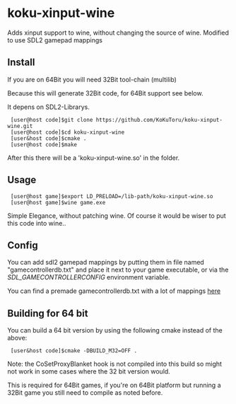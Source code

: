 koku-xinput-wine
================

Adds xinput support to wine, without changing the source of wine.
Modified to use SDL2 gamepad mappings

Install
---------------------
If you are on 64Bit you will need 32Bit tool-chain (multilib)

Because this will generate 32Bit code, for 64Bit support see below.

It depens on SDL2-Librarys.
     
     [user@host code]$git clone https://github.com/KoKuToru/koku-xinput-wine.git
     [user@host code]$cd koku-xinput-wine
     [user&host code]$cmake .
     [user@host code]$make
     
After this there will be a 'koku-xinput-wine.so' in the folder.

Usage
---------------------

     [user@host game]$export LD_PRELOAD=/lib-path/koku-xinput-wine.so
     [user@host game]$wine game.exe
     
Simple Elegance, without patching wine.
Of course it would be wiser to put this code into wine..

Config
---------------------

You can add sdl2 gamepad mappings by putting them in file named "gamecontrollerdb.txt" and place it next to your game executable, or via the *SDL_GAMECONTROLLERCONFIG* environment variable.

You can find a premade gamecontrollerdb.txt with a lot of mappings [here](https://raw.githubusercontent.com/gabomdq/SDL_GameControllerDB/master/gamecontrollerdb.txt)

Building for 64 bit
---------------------
You can build a 64 bit version by using the following cmake instead of the above:

     [user&host code]$cmake -DBUILD_M32=OFF .

Note: the CoSetProxyBlanket hook is not compiled into this build so might not work in some cases where the 32 bit version would.

This is required for 64Bit games, if you're on 64Bit platform but running a 32Bit game you still need to compile as noted before.
